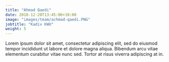 ```yaml
---
title: "Ahmad Qaedi"
date: 2018-12-20T13:45:06+10:00
image: "images/team/achmad-qaedi.PNG"
jobtitle: "Kadiv KWU"
weight: 5
---
```


Lorem ipsum dolor sit amet, consectetur adipiscing elit, sed do eiusmod tempor incididunt ut labore et dolore magna aliqua. Bibendum arcu vitae elementum curabitur vitae nunc sed. Tortor at risus viverra adipiscing at in.
